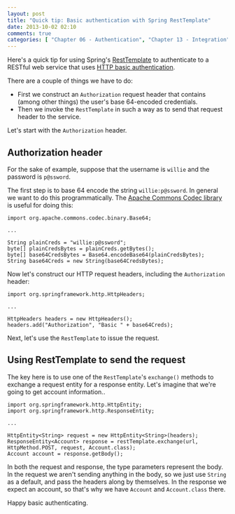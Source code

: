 ```yaml
---
layout: post
title: "Quick tip: Basic authentication with Spring RestTemplate"
date: 2013-10-02 02:10
comments: true
categories: [ "Chapter 06 - Authentication", "Chapter 13 - Integration", "Quick Tips" ]
---
```

Here's a quick tip for using Spring's [RestTemplate](http://docs.spring.io/spring/docs/3.2.x/javadoc-api/org/springframework/web/client/RestTemplate.html) to authenticate to a RESTful web service that uses [HTTP basic authentication](http://en.wikipedia.org/wiki/Basic_access_authentication).

There are a couple of things we have to do:

* First we construct an `Authorization` request header that contains (among other things) the user's base 64-encoded credentials.
* Then we invoke the `RestTemplate` in such a way as to send that request header to the service.

Let's start with the `Authorization` header.

Authorization header
--------------------

For the sake of example, suppose that the username is `willie` and the password is `p@ssword`.

The first step is to base 64 encode the string `willie:p@ssword`. In general we want to do this programmatically. The [Apache Commons Codec library](http://commons.apache.org/proper/commons-codec/) is useful for doing this:

    import org.apache.commons.codec.binary.Base64;
    
    ...
    
    String plainCreds = "willie:p@ssword";
    byte[] plainCredsBytes = plainCreds.getBytes();
    byte[] base64CredsBytes = Base64.encodeBase64(plainCredsBytes);
    String base64Creds = new String(base64CredsBytes);

Now let's construct our HTTP request headers, including the `Authorization` header:

    import org.springframework.http.HttpHeaders;
    
    ...
    
    HttpHeaders headers = new HttpHeaders();
    headers.add("Authorization", "Basic " + base64Creds);

Next, let's use the `RestTemplate` to issue the request.

Using RestTemplate to send the request
--------------------------------------

The key here is to use one of the `RestTemplate`'s `exchange()` methods to exchange a request entity for a response entity. Let's imagine that we're going to get account information..

    import org.springframework.http.HttpEntity;
    import org.springframework.http.ResponseEntity;
    
    ...
    
    HttpEntity<String> request = new HttpEntity<String>(headers);
    ResponseEntity<Account> response = restTemplate.exchange(url, HttpMethod.POST, request, Account.class);
    Account account = response.getBody();

In both the request and response, the type parameters represent the body. In the request we aren't sending anything in the body, so we just use `String` as a default, and pass the headers along by themselves. In the response we expect an account, so that's why we have `Account` and `Account.class` there.

Happy basic authenticating.
